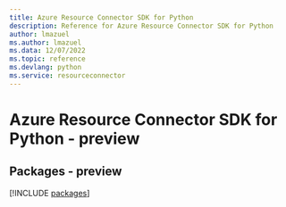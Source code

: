 ```yaml
---
title: Azure Resource Connector SDK for Python
description: Reference for Azure Resource Connector SDK for Python
author: lmazuel
ms.author: lmazuel
ms.data: 12/07/2022
ms.topic: reference
ms.devlang: python
ms.service: resourceconnector
---
```

# Azure Resource Connector SDK for Python - preview
## Packages - preview
[!INCLUDE [packages](resource-connector-index.md)]